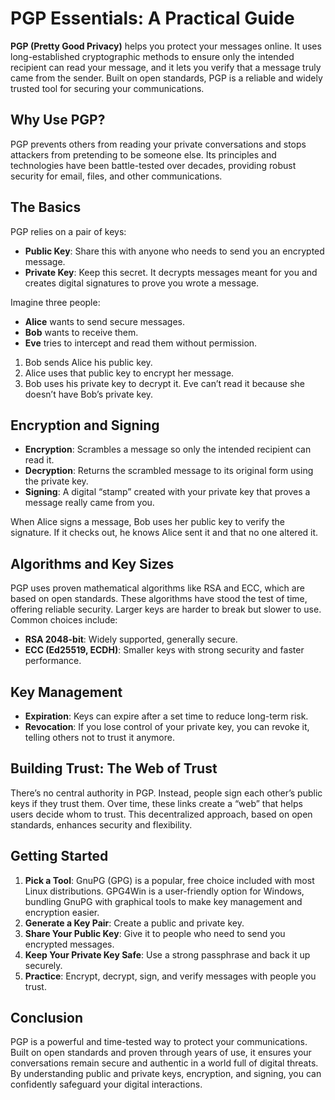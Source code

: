 # PGP Essentials: A Practical Guide

**PGP (Pretty Good Privacy)** helps you protect your messages online. It uses long-established cryptographic methods to ensure only the intended recipient can read your message, and it lets you verify that a message truly came from the sender. Built on open standards, PGP is a reliable and widely trusted tool for securing your communications.

## Why Use PGP?

PGP prevents others from reading your private conversations and stops attackers from pretending to be someone else. Its principles and technologies have been battle-tested over decades, providing robust security for email, files, and other communications.

## The Basics

PGP relies on a pair of keys:

- **Public Key**: Share this with anyone who needs to send you an encrypted message.
- **Private Key**: Keep this secret. It decrypts messages meant for you and creates digital signatures to prove you wrote a message.

Imagine three people:

- **Alice** wants to send secure messages.
- **Bob** wants to receive them.
- **Eve** tries to intercept and read them without permission.

1. Bob sends Alice his public key.
2. Alice uses that public key to encrypt her message.
3. Bob uses his private key to decrypt it. Eve can’t read it because she doesn’t have Bob’s private key.

## Encryption and Signing

- **Encryption**: Scrambles a message so only the intended recipient can read it.
- **Decryption**: Returns the scrambled message to its original form using the private key.
- **Signing**: A digital “stamp” created with your private key that proves a message really came from you.

When Alice signs a message, Bob uses her public key to verify the signature. If it checks out, he knows Alice sent it and that no one altered it.

## Algorithms and Key Sizes

PGP uses proven mathematical algorithms like RSA and ECC, which are based on open standards. These algorithms have stood the test of time, offering reliable security. Larger keys are harder to break but slower to use. Common choices include:

- **RSA 2048-bit**: Widely supported, generally secure.
- **ECC (Ed25519, ECDH)**: Smaller keys with strong security and faster performance.

## Key Management

- **Expiration**: Keys can expire after a set time to reduce long-term risk.
- **Revocation**: If you lose control of your private key, you can revoke it, telling others not to trust it anymore.

## Building Trust: The Web of Trust

There’s no central authority in PGP. Instead, people sign each other’s public keys if they trust them. Over time, these links create a “web” that helps users decide whom to trust. This decentralized approach, based on open standards, enhances security and flexibility.

## Getting Started

1. **Pick a Tool**: GnuPG (GPG) is a popular, free choice included with most Linux distributions. GPG4Win is a user-friendly option for Windows, bundling GnuPG with graphical tools to make key management and encryption easier.
2. **Generate a Key Pair**: Create a public and private key.
3. **Share Your Public Key**: Give it to people who need to send you encrypted messages.
4. **Keep Your Private Key Safe**: Use a strong passphrase and back it up securely.
5. **Practice**: Encrypt, decrypt, sign, and verify messages with people you trust.

## Conclusion

PGP is a powerful and time-tested way to protect your communications. Built on open standards and proven through years of use, it ensures your conversations remain secure and authentic in a world full of digital threats. By understanding public and private keys, encryption, and signing, you can confidently safeguard your digital interactions.
